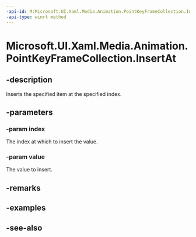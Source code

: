 ```yaml
---
-api-id: M:Microsoft.UI.Xaml.Media.Animation.PointKeyFrameCollection.InsertAt(System.UInt32,Microsoft.UI.Xaml.Media.Animation.PointKeyFrame)
-api-type: winrt method
---
```


<!-- Method syntax
public void InsertAt(System.UInt32 index, Windows.UI.Xaml.Media.Animation.PointKeyFrame value)
-->

# Microsoft.UI.Xaml.Media.Animation.PointKeyFrameCollection.InsertAt

## -description
Inserts the specified item at the specified index.

## -parameters
### -param index
The index at which to insert the value.

### -param value
The value to insert.

## -remarks

## -examples

## -see-also
